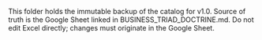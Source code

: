 This folder holds the immutable backup of the catalog for v1.0.
Source of truth is the Google Sheet linked in BUSINESS_TRIAD_DOCTRINE.md.
Do not edit Excel directly; changes must originate in the Google Sheet.
